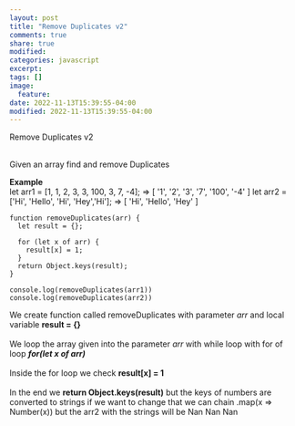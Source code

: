 ```yaml
---
layout: post
title: "Remove Duplicates v2"
comments: true
share: true
modified:
categories: javascript
excerpt:
tags: []
image:
  feature:
date: 2022-11-13T15:39:55-04:00
modified: 2022-11-13T15:39:55-04:00
---
```


Remove Duplicates v2
<br><br>

Given an array find and remove Duplicates

**Example**<br>
let arr1 = [1, 1, 2, 3, 3, 100, 3, 7, -4]; => [ '1', '2', '3', '7', '100', '-4' ]
let arr2 = ['Hi', 'Hello', 'Hi', 'Hey','Hi']; => [ 'Hi', 'Hello', 'Hey' ]




~~~
function removeDuplicates(arr) {
  let result = {};

  for (let x of arr) {
    result[x] = 1;
  }
  return Object.keys(result);
}

console.log(removeDuplicates(arr1))
console.log(removeDuplicates(arr2))
~~~



We create function called removeDuplicates with parameter *arr* and local variable **result = {}**
<br><br>
We loop the array given into the parameter *arr* with while loop with for of loop ***for(let x of arr)***
<br><br>
Inside the for loop we check **result[x] = 1** 
<br><br>
In the end we **return Object.keys(result)** but the keys of numbers are converted to strings if we want to change that we can chain .map(x => Number(x)) but the arr2 with the strings will be Nan Nan Nan
